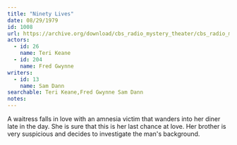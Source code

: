 ```yaml
---
title: "Ninety Lives"
date: 08/29/1979
id: 1008
url: https://archive.org/download/cbs_radio_mystery_theater/cbs_radio_mystery_theater-1001-1050.zip/cbs_radio_mystery_theater-1001-1050%2Fcbsrmt_1008_ninety_lives.mp3
actors:  
  - id: 26
    name: Teri Keane  
  - id: 204
    name: Fred Gwynne
writers:  
  - id: 13
    name: Sam Dann
searchable: Teri Keane,Fred Gwynne Sam Dann
notes:  
---
```

A waitress falls in love with an amnesia victim that wanders into her diner late in the day. She is sure that this is her last chance at love. Her brother is very suspicious and decides to investigate the man's background.
